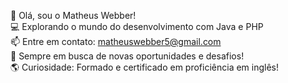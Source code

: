 👋 Olá, sou o Matheus Webber!<br>
💻 Explorando o mundo do desenvolvimento com Java e PHP<br>
📫 Entre em contato: matheuswebber5@gmail.com<br>
🎯 Sempre em busca de novas oportunidades e desafios!<br>
🌎 Curiosidade: Formado e certificado em proficiência em inglês!<br>
